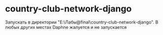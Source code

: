 # country-club-network-django
 
Запускать в директории "E:\Лабы\@final\country-club-network-django". В любых других местах Daphne жалуется и не запускается
